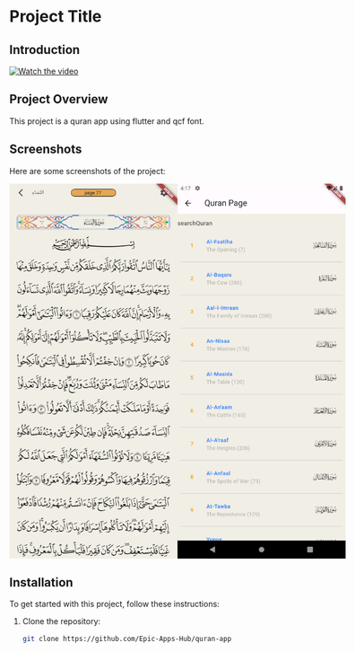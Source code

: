 # Project Title

## Introduction

[![Watch the video](https://img.youtube.com/vi/s_6cvcFVP54/hqdefault.jpg)](https://www.youtube.com/watch?v=s_6cvcFVP54&t=964s)

## Project Overview

This project is a quran app using flutter and qcf font.

## Screenshots

Here are some screenshots of the project:

<div style="display: flex; justify-content: space-around;">
  <img src="assets/screenshot2.png" alt="Screenshot 2" width="300">
  <img src="assets/screenshot1.png" alt="Screenshot 1" width="300">

</div>


## Installation

To get started with this project, follow these instructions:

1. Clone the repository:

   ```sh
   git clone https://github.com/Epic-Apps-Hub/quran-app